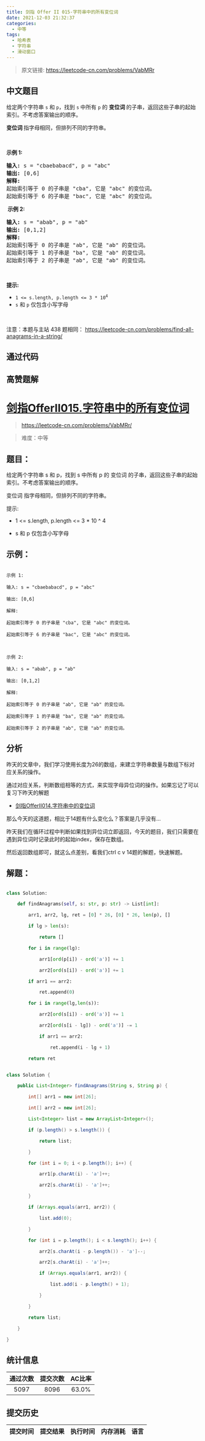 ```yaml
---
title: 剑指 Offer II 015-字符串中的所有变位词
date: 2021-12-03 21:32:37
categories:
  - 中等
tags:
  - 哈希表
  - 字符串
  - 滑动窗口
---
```


> 原文链接: https://leetcode-cn.com/problems/VabMRr




## 中文题目
<div><p>给定两个字符串&nbsp;<code>s</code>&nbsp;和<b>&nbsp;</b><code>p</code>，找到&nbsp;<code>s</code><strong>&nbsp;</strong>中所有 <code>p</code> 的&nbsp;<strong>变位词&nbsp;</strong>的子串，返回这些子串的起始索引。不考虑答案输出的顺序。</p>

<p><strong>变位词 </strong>指字母相同，但排列不同的字符串。</p>

<p>&nbsp;</p>

<p><strong>示例&nbsp;1:</strong></p>

<pre>
<strong>输入: </strong>s = &quot;cbaebabacd&quot;, p = &quot;abc&quot;
<strong>输出: </strong>[0,6]
<strong>解释:</strong>
起始索引等于 0 的子串是 &quot;cba&quot;, 它是 &quot;abc&quot; 的变位词。
起始索引等于 6 的子串是 &quot;bac&quot;, 它是 &quot;abc&quot; 的变位词。
</pre>

<p><strong>&nbsp;示例 2:</strong></p>

<pre>
<strong>输入: </strong>s = &quot;abab&quot;, p = &quot;ab&quot;
<strong>输出: </strong>[0,1,2]
<strong>解释:</strong>
起始索引等于 0 的子串是 &quot;ab&quot;, 它是 &quot;ab&quot; 的变位词。
起始索引等于 1 的子串是 &quot;ba&quot;, 它是 &quot;ab&quot; 的变位词。
起始索引等于 2 的子串是 &quot;ab&quot;, 它是 &quot;ab&quot; 的变位词。
</pre>

<p>&nbsp;</p>

<p><strong>提示:</strong></p>

<ul>
	<li><code>1 &lt;= s.length, p.length &lt;= 3 * 10<sup>4</sup></code></li>
	<li><code>s</code>&nbsp;和 <code>p</code> 仅包含小写字母</li>
</ul>

<p>&nbsp;</p>

<p>注意：本题与主站 438&nbsp;题相同：&nbsp;<a href="https://leetcode-cn.com/problems/find-all-anagrams-in-a-string/" style="background-color: rgb(255, 255, 255);">https://leetcode-cn.com/problems/find-all-anagrams-in-a-string/</a></p>
</div>

## 通过代码
<RecoDemo>
</RecoDemo>


## 高赞题解
# [剑指OfferII015.字符串中的所有变位词](https://leetcode-cn.com/problems/VabMRr/)
> https://leetcode-cn.com/problems/VabMRr/
> 
> 难度：中等

## 题目：
给定两个字符串 s 和 p，找到 s 中所有 p 的 变位词 的子串，返回这些子串的起始索引。不考虑答案输出的顺序。

变位词 指字母相同，但排列不同的字符串。

提示:
- 1 <= s.length, p.length <= 3 * 10 ^ 4
- s 和 p 仅包含小写字母

## 示例：

```
示例 1:
输入: s = "cbaebabacd", p = "abc"
输出: [0,6]
解释:
起始索引等于 0 的子串是 "cba", 它是 "abc" 的变位词。
起始索引等于 6 的子串是 "bac", 它是 "abc" 的变位词。

示例 2:
输入: s = "abab", p = "ab"
输出: [0,1,2]
解释:
起始索引等于 0 的子串是 "ab", 它是 "ab" 的变位词。
起始索引等于 1 的子串是 "ba", 它是 "ab" 的变位词。
起始索引等于 2 的子串是 "ab", 它是 "ab" 的变位词。
```

## 分析
昨天的文章中，我们学习使用长度为26的数组，来建立字符串数量与数组下标对应关系的操作。
通过对应关系，判断数组相等的方式，来实现字母异位词的操作。如果忘记了可以复习下昨天的解题
- [剑指OfferII014.字符串中的变位词](https://leetcode-cn.com/problems/MPnaiL/solution/shua-chuan-jian-zhi-offer-day08-zi-fu-ch-pasw/)

那么今天的这道题，相比于14题有什么变化么？答案是几乎没有...
昨天我们在循环过程中判断如果找到异位词立即返回，今天的题目，我们只需要在遇到异位词时记录此时的起始index，保存在数组。
然后返回数组即可，就这么点差别，看我们ctrl c v 14题的解题，快速解题。

## 解题：

```python []
class Solution:
    def findAnagrams(self, s: str, p: str) -> List[int]:
        arr1, arr2, lg, ret = [0] * 26, [0] * 26, len(p), []
        if lg > len(s):
            return []
        for i in range(lg):
            arr1[ord(p[i]) - ord('a')] += 1
            arr2[ord(s[i]) - ord('a')] += 1
        if arr1 == arr2:
            ret.append(0)
        for i in range(lg,len(s)):
            arr2[ord(s[i]) - ord('a')] += 1
            arr2[ord(s[i - lg]) - ord('a')] -= 1
            if arr1 == arr2:
                ret.append(i - lg + 1)
        return ret
```

```java []
class Solution {
    public List<Integer> findAnagrams(String s, String p) {
        int[] arr1 = new int[26];
        int[] arr2 = new int[26];
        List<Integer> list = new ArrayList<Integer>();
        if (p.length() > s.length()) {
            return list;
        }
        for (int i = 0; i < p.length(); i++) {
            arr1[p.charAt(i) - 'a']++;
            arr2[s.charAt(i) - 'a']++;
        }
        if (Arrays.equals(arr1, arr2)) {
            list.add(0);
        }
        for (int i = p.length(); i < s.length(); i++) {
            arr2[s.charAt(i - p.length()) - 'a']--;
            arr2[s.charAt(i) - 'a']++;
            if (Arrays.equals(arr1, arr2)) {
                list.add(i - p.length() + 1);
            }
        }
        return list;
    }
}
```

## 统计信息
| 通过次数 | 提交次数 | AC比率 |
| :------: | :------: | :------: |
|    5097    |    8096    |   63.0%   |

## 提交历史
| 提交时间 | 提交结果 | 执行时间 |  内存消耗  | 语言 |
| :------: | :------: | :------: | :--------: | :--------: |
